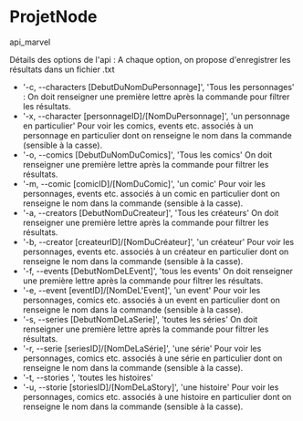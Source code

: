 # ProjetNode
api_marvel

Détails des options de l'api :
A chaque option, on propose d'enregistrer les résultats dans un fichier .txt
- '-c, --characters [DebutDuNomDuPersonnage]', 'Tous les personnages' :
On doit renseigner une première lettre après la commande pour filtrer les résultats.
- '-x, --character [personnageID]/[NomDuPersonnage]', 'un personnage en particulier'
Pour voir les comics, events etc. associés à un personnage en particulier dont on renseigne le nom dans la commande (sensible à la casse).
- '-o, --comics [DebutDuNomDuComics]', 'Tous les comics'
On doit renseigner une première lettre après la commande pour filtrer les résultats.
- '-m, --comic [comicID]/[NomDuComic]', 'un comic'
Pour voir les personnages, events etc. associés à un comic en particulier dont on renseigne le nom dans la commande (sensible à la casse).
- '-a, --creators [DebutNomDuCreateur]', 'Tous les créateurs'
On doit renseigner une première lettre après la commande pour filtrer les résultats.
- '-b, --creator [createurID]/[NomDuCréateur]', 'un créateur'
Pour voir les personnages, events etc. associés à un créateur en particulier dont on renseigne le nom dans la commande (sensible à la casse).
- '-f, --events [DebutNomDeLEvent]', 'tous les events'
On doit renseigner une première lettre après la commande pour filtrer les résultats.
- '-e, --event [eventID]/[NomDeL'Event]', 'un event'
Pour voir les personnages, comics etc. associés à un event en particulier dont on renseigne le nom dans la commande (sensible à la casse).
- '-s, --series [DebutNomDeLaSerie]', 'toutes les séries'
On doit renseigner une première lettre après la commande pour filtrer les résultats.
- '-r, --serie [seriesID]/[NomDeLaSérie]', 'une série'
Pour voir les personnages, comics etc. associés à une série en particulier dont on renseigne le nom dans la commande (sensible à la casse).
- '-t, --stories ', 'toutes les histoires'
- '-u, --storie [storiesID]/[NomDeLaStory]', 'une histoire'
Pour voir les personnages, comics etc. associés à une histoire en particulier dont on renseigne le nom dans la commande (sensible à la casse).
